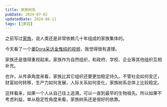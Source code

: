 ```yaml
---
title: 家族树系
pubDate: 2024-07-02
updatedDate: 2024-08-11
tags: [🏡家园]
---
```


之前写过[家族](/xyy/20240619)，说人类还是非常依赖几十年组成的家族集体的。

今天看了一个[姜Dora采访金惟纯的视频]，我觉得很有道理。

家族还是值得重视起来。家族作为自然组织，和政府、学校、企业等其他组织互相补充。

也许，从传承角度来看，家族比其它组织还要更加稳定持久。不管社会如何变迁，财富如何转移，生产力如何发展，人际关系如何变化，家族树系总体上比较稳定。

这样看来，如果一个人从自己往上追溯，可以一直到最早的生物祖先。所以如果不考虑利益，单从稳定性角度来看，家族树系还是很好的依靠。

[姜Dora采访金惟纯的视频]: https://www.bilibili.com/video/BV154421D7gX/
